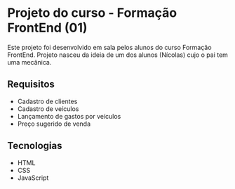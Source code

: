 # Projeto do curso - Formação FrontEnd (01)

Este projeto foi desenvolvido em sala pelos alunos do curso Formação FrontEnd.
Projeto nasceu da ideia de um dos alunos (Nícolas) cujo o pai tem uma mecânica.

## Requisitos

- Cadastro de clientes
- Cadastro de veículos
- Lançamento de gastos por veículos
- Preço sugerido de venda

## Tecnologias

- HTML
- CSS
- JavaScript
